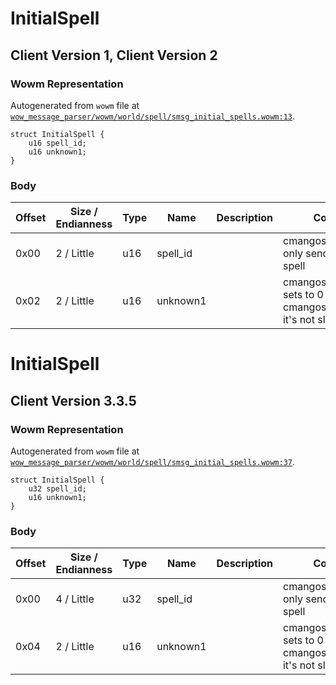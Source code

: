 # InitialSpell

## Client Version 1, Client Version 2

### Wowm Representation

Autogenerated from `wowm` file at [`wow_message_parser/wowm/world/spell/smsg_initial_spells.wowm:13`](https://github.com/gtker/wow_messages/tree/main/wow_message_parser/wowm/world/spell/smsg_initial_spells.wowm#L13).
```rust,ignore
struct InitialSpell {
    u16 spell_id;
    u16 unknown1;
}
```
### Body

| Offset | Size / Endianness | Type | Name | Description | Comment |
| ------ | ----------------- | ---- | ---- | ----------- | ------- |
| 0x00 | 2 / Little | u16 | spell_id |  | cmangos/mangoszero: only send 'first' part of spell |
| 0x02 | 2 / Little | u16 | unknown1 |  | cmangos/mangoszero: sets to 0<br/>cmangos/mangoszero: it's not slot id |

# InitialSpell

## Client Version 3.3.5

### Wowm Representation

Autogenerated from `wowm` file at [`wow_message_parser/wowm/world/spell/smsg_initial_spells.wowm:37`](https://github.com/gtker/wow_messages/tree/main/wow_message_parser/wowm/world/spell/smsg_initial_spells.wowm#L37).
```rust,ignore
struct InitialSpell {
    u32 spell_id;
    u16 unknown1;
}
```
### Body

| Offset | Size / Endianness | Type | Name | Description | Comment |
| ------ | ----------------- | ---- | ---- | ----------- | ------- |
| 0x00 | 4 / Little | u32 | spell_id |  | cmangos/mangoszero: only send 'first' part of spell |
| 0x04 | 2 / Little | u16 | unknown1 |  | cmangos/mangoszero: sets to 0<br/>cmangos/mangoszero: it's not slot id |

